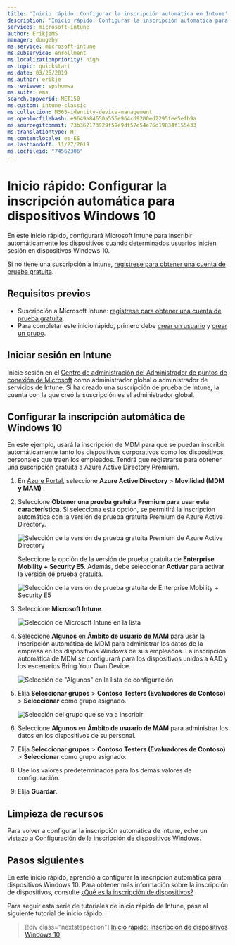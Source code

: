 ```yaml
---
title: 'Inicio rápido: Configurar la inscripción automática en Intune'
description: 'Inicio rápido: Configurar la inscripción automática para dispositivos Windows 10 en Intune.'
services: microsoft-intune
author: ErikjeMS
manager: dougeby
ms.service: microsoft-intune
ms.subservice: enrollment
ms.localizationpriority: high
ms.topic: quickstart
ms.date: 03/26/2019
ms.author: erikje
ms.reviewer: spshumwa
ms.suite: ems
search.appverid: MET150
ms.custom: intune-classic
ms.collection: M365-identity-device-management
ms.openlocfilehash: e9649a84650a555e964cd9200ed2295fee5efb9a
ms.sourcegitcommit: 73b362173929f59e9df57e54e76d19834f155433
ms.translationtype: HT
ms.contentlocale: es-ES
ms.lasthandoff: 11/27/2019
ms.locfileid: "74562306"
---
```

# <a name="quickstart-set-up-automatic-enrollment-for-windows-10-devices"></a>Inicio rápido: Configurar la inscripción automática para dispositivos Windows 10

En este inicio rápido, configurará Microsoft Intune para inscribir automáticamente los dispositivos cuando determinados usuarios inicien sesión en dispositivos Windows 10.

Si no tiene una suscripción a Intune, [regístrese para obtener una cuenta de prueba gratuita](../fundamentals/free-trial-sign-up.md).

## <a name="prerequisites"></a>Requisitos previos

- Suscripción a Microsoft Intune: [regístrese para obtener una cuenta de prueba gratuita](../fundamentals/free-trial-sign-up.md).
- Para completar este inicio rápido, primero debe [crear un usuario](../fundamentals/quickstart-create-user.md) y [crear un grupo](../fundamentals/quickstart-create-group.md).

## <a name="sign-in-to-intune"></a>Iniciar sesión en Intune

Inicie sesión en el [Centro de administración del Administrador de puntos de conexión de Microsoft](https://go.microsoft.com/fwlink/?linkid=2109431) como administrador global o administrador de servicios de Intune. Si ha creado una suscripción de prueba de Intune, la cuenta con la que creó la suscripción es el administrador global.

## <a name="set-up-windows-10-automatic-enrollment"></a>Configurar la inscripción automática de Windows 10

En este ejemplo, usará la inscripción de MDM para que se puedan inscribir automáticamente tanto los dispositivos corporativos como los dispositivos personales que traen los empleados. Tendrá que registrarse para obtener una suscripción gratuita a Azure Active Directory Premium.

1. En [Azure Portal](https://portal.azure.com), seleccione **Azure Active Directory** > **Movilidad (MDM y MAM)** .
2. Seleccione **Obtener una prueba gratuita Premium para usar esta característica**. Si selecciona esta opción, se permitirá la inscripción automática con la versión de prueba gratuita Premium de Azure Active Directory. 

    ![Selección de la versión de prueba gratuita Premium de Azure Active Directory](./media/quickstart-setup-auto-enrollment/quickstart-setup-auto-enrollment-01.png)

    Seleccione la opción de la versión de prueba gratuita de **Enterprise Mobility + Security E5**. Además, debe seleccionar **Activar** para activar la versión de prueba gratuita.

    ![Selección de la versión de prueba gratuita de Enterprise Mobility + Security E5](./media/quickstart-setup-auto-enrollment/quickstart-setup-auto-enrollment-02.png)

3. Seleccione **Microsoft Intune**. 

    ![Selección de Microsoft Intune en la lista](./media/quickstart-setup-auto-enrollment/quickstart-setup-auto-enrollment-03.png)

4. Seleccione **Algunos** en **Ámbito de usuario de MAM** para usar la inscripción automática de MDM para administrar los datos de la empresa en los dispositivos Windows de sus empleados. La inscripción automática de MDM se configurará para los dispositivos unidos a AAD y los escenarios Bring Your Own Device.

    ![Selección de "Algunos" en la lista de configuración](./media/quickstart-setup-auto-enrollment/quickstart-setup-auto-enrollment-04.png)

5. Elija **Seleccionar grupos** > **Contoso Testers (Evaluadores de Contoso)**  > **Seleccionar** como grupo asignado.

    ![Selección del grupo que se va a inscribir](./media/quickstart-setup-auto-enrollment/quickstart-setup-auto-enrollment-05.png)

6. Seleccione **Algunos** en **Ámbito de usuario de MAM** para administrar los datos en los dispositivos de su personal.
7. Elija **Seleccionar grupos** > **Contoso Testers (Evaluadores de Contoso)**  > **Seleccionar** como grupo asignado. 
8. Use los valores predeterminados para los demás valores de configuración.
9. Elija **Guardar**.

## <a name="clean-up-resources"></a>Limpieza de recursos

Para volver a configurar la inscripción automática de Intune, eche un vistazo a [Configuración de la inscripción de dispositivos Windows](windows-enroll.md).

## <a name="next-steps"></a>Pasos siguientes

En este inicio rápido, aprendió a configurar la inscripción automática para dispositivos Windows 10. Para obtener más información sobre la inscripción de dispositivos, consulte [¿Qué es la inscripción de dispositivos?](device-enrollment.md)

Para seguir esta serie de tutoriales de inicio rápido de Intune, pase al siguiente tutorial de inicio rápido.

> [!div class="nextstepaction"]
> [Inicio rápido: Inscripción de dispositivos Windows 10](../quickstart-enroll-windows-device.md)
